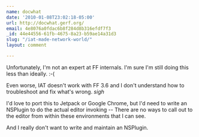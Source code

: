 ```yaml
---
name: docwhat
date: '2010-01-08T23:02:18-05:00'
url: http://docwhat.gerf.org/
email: 4e8076a0fdac6b8f284d8b316efdf7f3
_id: 44e44556-61fb-4675-8a23-b59ae14a31d3
slug: "/iat-made-network-world/"
layout: comment

---
```


Unfortunately, I'm not an expert at FF internals.  I'm sure I'm still doing this less than ideally. :-(

Even worse, IAT doesn't work with FF 3.6 and I don't understand how to troubleshoot and fix what's wrong.  *sigh*

I'd love to port this to Jetpack or Google Chrome, but I'd need to write an NSPlugin to do the actual editor invoking -- There are no ways to call out to the editor from within these environments that I can see.

And I really don't want to write and maintain an NSPlugin.
